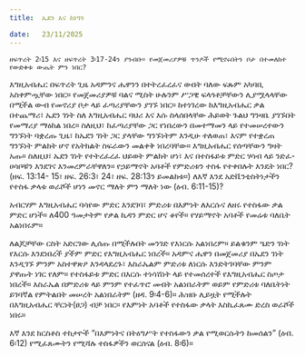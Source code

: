 ```yaml
---
title:  ኤደን እና ከነዓን

date:   23/11/2025
---
```


`ዘፍጥረት 2፡15 እና ዘፍጥረት 3፡17-24ን ያንብቡ። የመጀመሪያዎቹ ጥንዶች የሚኖሩበትን ቦታ በተመለከተ የውድቀቱ ውጤት ምን ነበር?
`



እግዚአብሔር በፍጥረት ጊዜ አዳምንና ሔዋንን በተትረፈረፈና ውበት ባለው ፍጹም አካባቢ አስቀምጧቸው ነበር። የመጀመሪያዎቹ ባልና ሚስት ሁሉንም ሥጋዊ ፍላጎቶቻቸውን ሊያሟላላቸው በሚችል ውብ የመኖሪያ ቦታ ላይ ፈጣሪያቸውን ያገኙ ነበር። ከተነገረው ከእግዚአብሔር ቃል በተጨማሪ፣ ኤደን ገነት ስለ እግዚአብሔር ባህሪ እና እሱ ስላሰበላቸው ሕይወት ጉልህ ግንዛቤ ያገኙበት የመማሪያ ማዕከል ነበረ። ስለዚህ፣ ከፈጣሪያቸው ጋር የነበረውን በመተማመን ላይ የተመሠረተውን ግንኙነት ባቋረጡ ጊዜ፣ ከኤደን ገነት ጋር ያላቸው ግንኙነትም እንዲሁ ተለወጠ፣ እናም የተቋረጠ ግንኙነት ምልክት ሆኖ የአትክልት ስፍራውን መልቀቅ ነበረባቸው። እግዚአብሔር የሰጣቸውን ግዛት አጡ። ስለዚህ፣ ኤደን ገነት የተትረፈረፈ ህይወት ምልክት ሆነ፣ እና በተስፋይቱ ምድር ሃሳብ ላይ ንድፈ-ሀሳቦቹን እንደገና እንመረምራቸዋለን። የኃይማኖት አባቶች የምድሪቱን ተስፋ የተቀበሉት እንዴት ነበር? (ዘፍ. 13:14- 15፣ ዘፍ. 26:3፣ 24፣ ዘፍ. 28:13ን ይመልከቱ።) ለእኛ እንደ አድቬንቲስትነታችን የተስፋ ቃላቱ ወራሾች ሆነን መኖር ማለት ምን ማለት ነው (ዕብ. 6:11-15)?


አብርሃም እግዚአብሔር ባሳየው ምድር እንደገባ፣ ምድሪቱ በእምነት ለእርሱና ለዘሩ የተስፋው ቃል ምድር ሆነች። ለ400 ዓመታትም የቃል ኪዳን ምድር ሆና ቆየች። የሃይማኖት አባቶች የመሬቱ ባለቤት አልነበሩም።

ለልጆቻቸው ርስት አድርገው ሊሰጡ በሚችሉበት መንገድ የእነርሱ አልነበረም። ይልቁንም ዔድን ገነት የእርሱ እንደነበረች ያችም ምድር የእግዚአብሔር ነበረች። አዳምና ሔዋን በመጀመሪያ በኤደን ገነት እንዲገኙ ምንም አስተዋጽዖ እንዳላደረጉ፣ እስራኤልም ምድሪቱ ለነርሱ እንድትገባቸው ምንም ያዋጡት ነገር የለም። የተስፋይቱ ምድር በእርሱ ተነሳሽነት ላይ የተመሰረተች የእግዚአብሔር ስጦታ ነበረች። እስራኤል በምድሪቱ ላይ ምንም የተፈጥሮ መብት አልነበራትም ወይም የምድሪቱ ባለቤትነት ይገባኛል የምትልበት መሠረት አልነበራትም (ዘዳ. 9፡4-6)። ሕዝቡ ሊይዟት የሚችሉት በእግዚአብሔር ቸርነት(ፀጋ) ብቻ ነበር። የእምነት አባቶች የተስፋው ቃላት እስኪፈጸሙ ድረስ ወራሾች ነበሩ።

እኛ እንደ ክርስቶስ ተከታዮች “በእምነትና በትዕግሥት የተስፋውን ቃል የሚወርሱትን ከመሰልን” (ዕብ. 6፡12) የሚፈጸሙትን የሚሻሉ ተስፋዎችን ወርሰናል (ዕብ. 8፡6)።